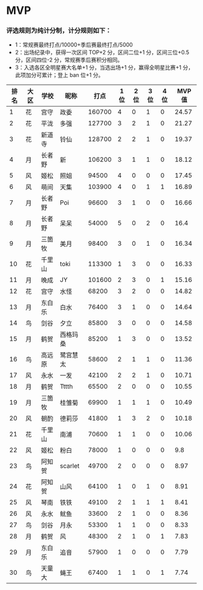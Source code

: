# MVP

### 评选规则为纯计分制，计分规则如下：
  - 1：常规赛最终打点/10000+季后赛最终打点/5000
  - 2：出场纪录中，获得一次区间 TOP+2 分，区间二位+1 分，区间三位+0.5 分，区间四位-2 分，常规赛季后赛积分相同。
  - 3：入选各区全明星赛大名单+1 分，当选出场+1 分，赢得全明星比赛+1 分，此项加分可累计；登上 ban 位+1 分。
  
|排名	|大区	|学校	|昵称	|打点	|1位	|2位	|3位	|4位	|MVP值|
| -- | ---- | ---- | -------- | ----- | -- | -- | -- | -- | ---- |
|	1	|	花	|	宫守	|	政委	|	160700	|	4	|	0	|	1	|	0	|	24.57	|
|	2	|	花	|	平泷	|	多强	|	127700	|	3	|	2	|	1	|	0	|	21.27	|
|	3	|	花	|	新道寺	|	铃仙	|	128700	|	2	|	2	|	1	|	0	|	19.37	|
|	4	|	月	|	长者野	|	新	|	106200	|	3	|	1	|	1	|	0	|	18.12	|
|	5	|	风	|	姬松	|	照姐	|	94500	|	4	|	0	|	0	|	0	|	17.45	|
|	6	|	风	|	萌间	|	天集	|	103900	|	4	|	0	|	1	|	1	|	16.89	|
|	7	|	月	|	长者野	|	Poi	|	96600	|	3	|	1	|	0	|	0	|	16.66	|
|	8	|	月	|	长者野	|	呆呆	|	54000	|	5	|	0	|	2	|	0	|	16.4	|
|	9	|	月	|	三箇牧	|	美月	|	98400	|	3	|	0	|	1	|	0	|	16.34	|
|	10	|	花	|	千里山	|	toki	|	113300	|	1	|	3	|	0	|	0	|	16.33	|
|	11	|	月	|	晚成	|	JY	|	101600	|	2	|	3	|	0	|	1	|	15.16	|
|	12	|	花	|	宫守	|	水怪	|	68200	|	3	|	2	|	0	|	0	|	14.82	|
|	13	|	月	|	东白乐	|	白水	|	76400	|	3	|	1	|	0	|	0	|	14.64	|
|	14	|	鸟	|	剑谷	|	夕立	|	85800	|	3	|	0	|	0	|	0	|	14.58	|
|	15	|	月	|	鹤贺	|	西格玛桑	|	85200	|	1	|	3	|	0	|	0	|	13.52	|
|	16	|	鸟	|	高远原	|	鹭宫慧太	|	58600	|	2	|	1	|	1	|	0	|	11.36	|
|	17	|	风	|	永水	|	一发	|	42100	|	2	|	2	|	1	|	0	|	10.71	|
|	18	|	月	|	鹤贺	|	Tttth	|	65500	|	2	|	0	|	0	|	0	|	10.55	|
|	19	|	月	|	三箇牧	|	桂雏菊	|	69900	|	1	|	1	|	1	|	0	|	10.49	|
|	20	|	风	|	朝酌	|	德莉莎	|	41800	|	1	|	3	|	2	|	0	|	10.18	|
|	21	|	花	|	千里山	|	南浦	|	70600	|	1	|	1	|	0	|	0	|	10.06	|
|	22	|	风	|	姬松	|	粉白	|	78000	|	1	|	0	|	0	|	0	|	9.8	|
|	23	|	鸟	|	阿知贺	|	scarlet	|	49700	|	2	|	0	|	0	|	0	|	8.97	|
|	24	|	花	|	阿知贺	|	山风	|	64100	|	1	|	0	|	1	|	0	|	8.91	|
|	25	|	风	|	琴南	|	铁铁	|	49100	|	2	|	1	|	1	|	1	|	8.41	|
|	26	|	风	|	永水	|	鱿鱼	|	33600	|	2	|	1	|	0	|	0	|	8.36	|
|	27	|	鸟	|	剑谷	|	月永	|	53300	|	1	|	1	|	0	|	0	|	8.33	|
|	28	|	月	|	鹤贺	|	风	|	48300	|	2	|	1	|	0	|	1	|	7.83	|
|	29	|	月	|	东白乐	|	追音	|	57900	|	1	|	0	|	0	|	0	|	7.79	|
|	30	|	鸟	|	天童大	|	蝇王	|	67400	|	1	|	1	|	0	|	1	|	7.74	|



